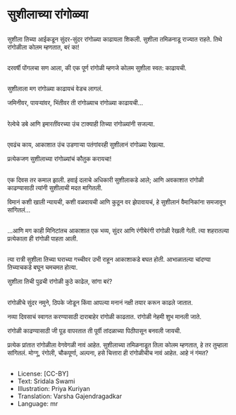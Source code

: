 # सुशीलाच्या रांगोळ्या

##
सुशीला तिच्या आईकडून सुंदर-सुंदर रांगोळ्या काढायला शिकली. सुशीला तमिळनाडू राज्यात राहते. तिथे रांगोळीला कोलम म्हणतात, बरं का! 

##
दरवर्षी पोंगलचा सण आला, की एक पूर्ण रांगोळी म्हणजे कोलम सुशीला स्वत: काढायची. 

##
सुशीलाला मग रांगोळ्या काढायचं वेडच लागलं. 

जमिनीवर, पायर्‍यांवर, भिंतीवर ती रांगोळ्याच रांगोळ्या काढायची... 

##
रेल्वेचे डबे आणि इमारतींवरच्या उंच टाक्याही तिच्या रांगोळ्यांनी सजल्या. 

##
एवढंच काय, आकाशात उंच उडणार्‍या पतंगांवरही सुशीलानं रांगोळ्या रेखल्या. 

प्रत्येकजण सुशीलाच्या रांगोळ्यांचं कौतुक करायचा! 

##
एक दिवस तर कमाल झाली. हवाई दलाचे अधिकारी सुशीलाकडे आले; आणि अवकाशात रांगोळी काढण्यासाठी त्यांनी सुशीलाची मदत मागितली.

विमानं कशी खाली न्यायची, कशी वळवायची आणि कुठून वर झेपावायचं, हे सुशीलानं वैमानिकांना समजावून सांगितलं...

##
...आणि मग काही मिनिटांतच आकाशात एक भव्य, सुंदर आणि रंगीबेरंगी रांगोळी रेखली गेली. त्या शहरातल्या प्रत्येकाला ही रांगोळी पाहता आली. 

##
त्या रात्री सुशीला तिच्या घराच्या गच्चीवर उभी राहून आकाशाकडे बघत होती. आभाळातल्या चांदण्या तिच्याचकडे बघून चमचमत होत्या. 

सुशीला तिची पुढची रांगोळी कुठे काढेल, सांगा बरं? 

##
रांगोळीचे सुंदर नमुने, ठिपके जोडून किंवा आपल्या मनानं नक्षी तयार करून काढले जातात. 

नव्या दिवसाचं स्वागत करण्यासाठी दाराबाहेर रांगोळी काढतात. रांगोळी नेहमी शुभ मानली जाते. 

रांगोळी काढण्यासाठी जी पूड वापरतात ती पूर्वी तांदळाच्या पिठीपासून बनवली जायची. 

प्रत्येक प्रांतात रांगोळीला वेगवेगळी नावं आहेत. सुशीलाच्या तमिळनाडूत तिला कोलम म्हणतात, हे तर तुम्हाला सांगितलं. मोग्गू, रंगोली, चौकपूर्णा, अल्पना, हसे चित्तारा ही रांगोळीचीच नावं आहेत. आहे नं गंमत? 

##
* License: [CC-BY]
* Text: Sridala Swami
* Illustration: Priya Kuriyan
* Translation: Varsha Gajendragadkar
* Language: mr

